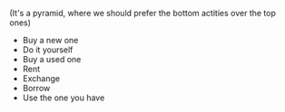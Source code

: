 (It's a pyramid, where we should prefer the bottom actities over the top ones)

- Buy a new one
- Do it yourself
- Buy a used one
- Rent
- Exchange
- Borrow
- Use the one you have